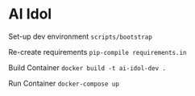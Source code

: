 # AI Idol

Set-up dev environment
`scripts/bootstrap`

Re-create requirements
`pip-compile requirements.in`

Build Container
`docker build -t ai-idol-dev .`

Run Container
`docker-compose up`
